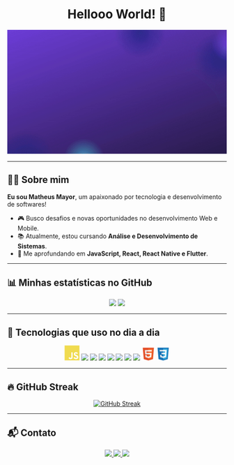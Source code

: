 <div align="center">
  <h1>Hellooo World! 👋</h1> 
  <img src="Meridino-ezgif.com-video-to-gif-converter.gif" width="700px" />
</div>

---

## 👨‍💻 Sobre mim

<strong>Eu sou Matheus Mayor</strong>, um apaixonado por tecnologia e desenvolvimento de softwares!

- 🎮 Busco desafios e novas oportunidades no desenvolvimento Web e Mobile.
- 📚 Atualmente, estou cursando **Análise e Desenvolvimento de Sistemas**.
- 🚀 Me aprofundando em **JavaScript, React, React Native e Flutter**.

---

## 📊 Minhas estatísticas no GitHub
<div align="center">
  <img height="180em" src="https://github-readme-stats.vercel.app/api?username=MatheusMayor&show_icons=true&theme=blue-green&include_all_commits=true&count_private=true"/>
  <img height="180em" src="https://github-readme-stats.vercel.app/api/top-langs/?username=MatheusMayor&layout=compact&langs_count=7&theme=dracula"/>
</div>

---

## 🚀 Tecnologias que uso no dia a dia
<div align="center">
  <img src="https://raw.githubusercontent.com/devicons/devicon/master/icons/javascript/javascript-plain.svg" height="35"/>
  <img src="https://img.shields.io/badge/-JAVA-CB3837?style=flat-square&logo=java&logoColor=white" height="30"/>
  <img src="https://img.shields.io/badge/-.NET-181717?style=flat-square&logo=dotnet" height="30"/>
  <img src="https://img.shields.io/badge/typescript%20-%23007ACC.svg?&style=for-the-badge&logo=typescript&logoColor=white" height="30"/>
  <img src="https://img.shields.io/badge/react%20-%2320232a.svg?&style=for-the-badge&logo=react&logoColor=%2361DAFB" height="30" />
  <img src="https://img.shields.io/badge/bootstrap%20-%23563D7C.svg?&style=for-the-badge&logo=bootstrap&logoColor=white" height="30" />
  <img src="https://img.shields.io/badge/-npm-CB3837?style=flat-square&logo=npm" height="30" />
  <img src="https://img.shields.io/badge/-GitHub-181717?style=flat-square&logo=github" height="30" />
  <img src="https://raw.githubusercontent.com/devicons/devicon/master/icons/html5/html5-original.svg" height="30"/>
  <img src="https://raw.githubusercontent.com/devicons/devicon/master/icons/css3/css3-original.svg" height="30"/>
</div>

---

## 🔥 GitHub Streak
<div align="center">
  <a href="https://git.io/streak-stats">
    <img src="http://github-readme-streak-stats.herokuapp.com?user=MatheusMayor&theme=material-palenight" alt="GitHub Streak"/>
  </a>
</div>

---

## 📬 Contato
<div align="center">
  <a href="https://discord.gg/Matheus_Mayor#8010" target="_blank">
    <img src="https://img.shields.io/badge/Discord-7289DA?style=for-the-badge&logo=discord&logoColor=white"/>
  </a> 
  <a href="mailto:matheusmayor82@gmail.com" target="_blank">
    <img src="https://img.shields.io/badge/-Gmail-%23333?style=for-the-badge&logo=gmail&logoColor=white"/>
  </a>
  <a href="https://www.linkedin.com/in/matheus-mayor-771714aa" target="_blank">
    <img src="https://img.shields.io/badge/-LinkedIn-%230077B5?style=for-the-badge&logo=linkedin&logoColor=white"/>
  </a>
</div>
